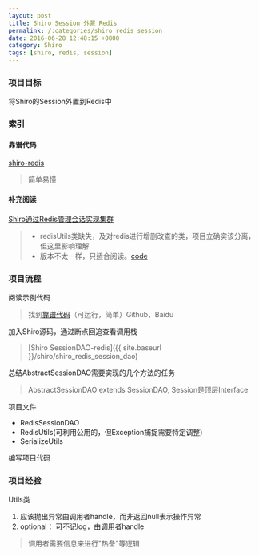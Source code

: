 ```yaml
---
layout: post
title: Shiro Session 外置 Redis
permalink: /:categories/shiro_redis_session
date: 2016-06-28 12:48:15 +0800
category: Shiro
tags: [shiro, redis, session]
---
```


### 项目目标

将Shiro的Session外置到Redis中

### 索引

#### 靠谱代码

[shiro-redis](https://github.com/neilChenXie/shiro-redis)

> 简单易懂

#### 补充阅读

[Shiro通过Redis管理会话实现集群](http://sgq0085.iteye.com/blog/2170405)

> * redisUtils类缺失，及对redis进行增删改查的类，项目立确实该分离，但这里影响理解
> * 版本不太一样，只适合阅读。[code](https://github.com/sgq0085/learn/tree/master/learn-shiro)

### 项目流程

阅读示例代码

> 找到[靠谱代码](https://github.com/neilChenXie/shiro-redis)（可运行，简单）Github，Baidu

加入Shiro源码，通过断点回追查看调用栈

> [Shiro SessionDAO-redis]({{ site.baseurl }}/shiro/shiro_redis_session_dao)

总结AbstractSessionDAO需要实现的几个方法的任务

> AbstractSessionDAO extends SessionDAO, Session是顶层Interface

项目文件

* RedisSessionDAO
* RedisUtils(可利用公用的，但Exception捕捉需要特定调整)
* SerializeUtils

编写项目代码

### 项目经验

Utils类

1. 应该抛出异常由调用者handle，而非返回null表示操作异常
2. optional： 可不记log，由调用者handle

> 调用者需要信息来进行"热备"等逻辑
